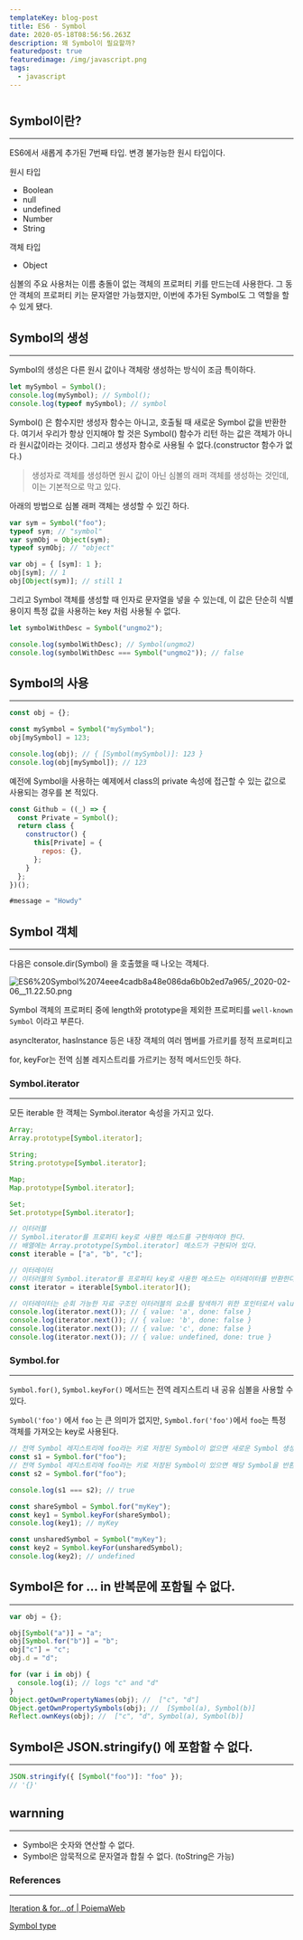 ```yaml
---
templateKey: blog-post
title: ES6 - Symbol
date: 2020-05-18T08:56:56.263Z
description: 왜 Symbol이 필요할까?
featuredpost: true
featuredimage: /img/javascript.png
tags:
  - javascript
---
```


#

## Symbol이란?

---

ES6에서 새롭게 추가된 7번째 타입. 변경 불가능한 원시 타입이다.

원시 타입

- Boolean
- null
- undefined
- Number
- String

객체 타입

- Object

심볼의 주요 사용처는 이름 충돌이 없는 객체의 프로퍼티 키를 만드는데 사용한다. 그 동안 객체의 프로퍼티 키는 문자열만 가능했지만, 이번에 추가된 Symbol도 그 역할을 할 수 있게 됐다.

## Symbol의 생성

---

Symbol의 생성은 다른 원시 값이나 객체랑 생성하는 방식이 조금 특이하다.

```jsx
let mySymbol = Symbol();
console.log(mySymbol); // Symbol();
console.log(typeof mySymbol); // symbol
```

Symbol() 은 함수지만 생성자 함수는 아니고, 호출될 때 새로운 Symbol 값을 반환한다. 여기서 우리가 항상 인지해야 할 것은 Symbol() 함수가 리턴 하는 값은 객체가 아니라 원시값이라는 것이다. 그리고 생성자 함수로 사용될 수 없다.(constructor 함수가 없다.)

> 생성자로 객체를 생성하면 원시 값이 아닌 심볼의 래퍼 객체를 생성하는 것인데, 이는 기본적으로 막고 있다.

아래의 방법으로 심볼 래퍼 객체는 생성할 수 있긴 하다.

```jsx
var sym = Symbol("foo");
typeof sym; // "symbol"
var symObj = Object(sym);
typeof symObj; // "object"

var obj = { [sym]: 1 };
obj[sym]; // 1
obj[Object(sym)]; // still 1
```

그리고 Symbol 객체를 생성할 때 인자로 문자열을 넣을 수 있는데, 이 값은 단순히 식별용이지 특정 값을 사용하는 key 처럼 사용될 수 없다.

```jsx
let symbolWithDesc = Symbol("ungmo2");

console.log(symbolWithDesc); // Symbol(ungmo2)
console.log(symbolWithDesc === Symbol("ungmo2")); // false
```

## Symbol의 사용

---

```jsx
const obj = {};

const mySymbol = Symbol("mySymbol");
obj[mySymbol] = 123;

console.log(obj); // { [Symbol(mySymbol)]: 123 }
console.log(obj[mySymbol]); // 123
```

예전에 Symbol을 사용하는 예제에서 class의 private 속성에 접근할 수 있는 값으로 사용되는 경우를 본 적있다.

```jsx
const Github = ((_) => {
  const Private = Symbol();
  return class {
    constructor() {
      this[Private] = {
        repos: {},
      };
    }
  };
})();
```

```jsx
#message = "Howdy"
```

## Symbol 객체

---

다음은 console.dir(Symbol) 을 호출했을 때 나오는 객체다.

![ES6%20Symbol%2074eee4cadb8a48e086da6b0b2ed7a965/_2020-02-06__11.22.50.png](ES6%20Symbol%2074eee4cadb8a48e086da6b0b2ed7a965/_2020-02-06__11.22.50.png)

Symbol 객체의 프로퍼티 중에 length와 prototype을 제외한 프로퍼티를 `well-known Symbol` 이라고 부른다.

asyncIterator, hasInstance 등은 내장 객체의 여러 멤버를 가르키를 정적 프로퍼티고

for, keyFor는 전역 심볼 레지스트리를 가르키는 정적 메서드인듯 하다.

### Symbol.iterator

---

모든 iterable 한 객체는 Symbol.iterator 속성을 가지고 있다.

```jsx
Array;
Array.prototype[Symbol.iterator];

String;
String.prototype[Symbol.iterator];

Map;
Map.prototype[Symbol.iterator];

Set;
Set.prototype[Symbol.iterator];
```

```jsx
// 이터러블
// Symbol.iterator를 프로퍼티 key로 사용한 메소드를 구현하여야 한다.
// 배열에는 Array.prototype[Symbol.iterator] 메소드가 구현되어 있다.
const iterable = ["a", "b", "c"];

// 이터레이터
// 이터러블의 Symbol.iterator를 프로퍼티 key로 사용한 메소드는 이터레이터를 반환한다.
const iterator = iterable[Symbol.iterator]();

// 이터레이터는 순회 가능한 자료 구조인 이터러블의 요소를 탐색하기 위한 포인터로서 value, done 프로퍼티를 갖는 객체를 반환하는 next() 함수를 메소드로 갖는 객체이다. 이터레이터의 next() 메소드를 통해 이터러블 객체를 순회할 수 있다.
console.log(iterator.next()); // { value: 'a', done: false }
console.log(iterator.next()); // { value: 'b', done: false }
console.log(iterator.next()); // { value: 'c', done: false }
console.log(iterator.next()); // { value: undefined, done: true }
```

### Symbol.for

---

`Symbol.for()`, `Symbol.keyFor()` 메서드는 전역 레지스트리 내 공유 심볼을 사용할 수 있다.

`Symbol('foo')` 에서 `foo` 는 큰 의미가 없지만, `Symbol.for('foo')`에서 `foo`는 특정 객체를 가져오는 key로 사용된다.

```jsx
// 전역 Symbol 레지스트리에 foo라는 키로 저장된 Symbol이 없으면 새로운 Symbol 생성
const s1 = Symbol.for("foo");
// 전역 Symbol 레지스트리에 foo라는 키로 저장된 Symbol이 있으면 해당 Symbol을 반환
const s2 = Symbol.for("foo");

console.log(s1 === s2); // true
```

```jsx
const shareSymbol = Symbol.for("myKey");
const key1 = Symbol.keyFor(shareSymbol);
console.log(key1); // myKey

const unsharedSymbol = Symbol("myKey");
const key2 = Symbol.keyFor(unsharedSymbol);
console.log(key2); // undefined
```

## Symbol은 for ... in 반복문에 포함될 수 없다.

---

```jsx
var obj = {};

obj[Symbol("a")] = "a";
obj[Symbol.for("b")] = "b";
obj["c"] = "c";
obj.d = "d";

for (var i in obj) {
  console.log(i); // logs "c" and "d"
}
Object.getOwnPropertyNames(obj); //  ["c", "d"]
Object.getOwnPropertySymbols(obj); //  [Symbol(a), Symbol(b)]
Reflect.ownKeys(obj); //  ["c", "d", Symbol(a), Symbol(b)]
```

## Symbol은 JSON.stringify() 에 포함할 수 없다.

---

```jsx
JSON.stringify({ [Symbol("foo")]: "foo" });
// '{}'
```

## warnning

---

- Symbol은 숫자와 연산할 수 없다.
- Symbol은 암묵적으로 문자열과 합칠 수 없다. (toString은 가능)

### References

---

[Iteration & for...of | PoiemaWeb](https://poiemaweb.com/es6-iteration-for-of)

[Symbol type](https://javascript.info/symbol)
